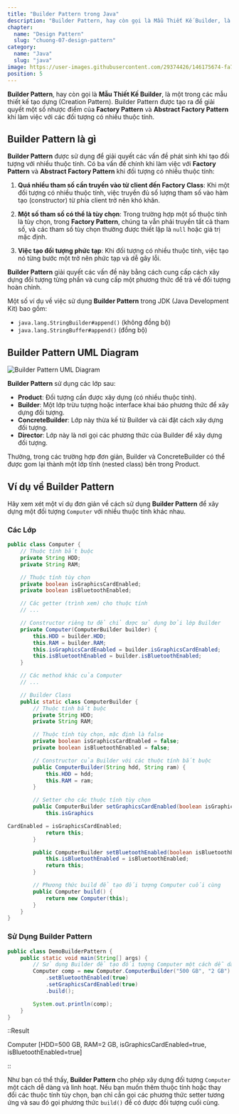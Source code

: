 ```yaml
---
title: "Builder Pattern trong Java"
description: "Builder Pattern, hay còn gọi là Mẫu Thiết Kế Builder, là một trong các mẫu thiết kế tạo dựng (Creation Pattern). Builder Pattern được tạo ra để giải quyết một số nhược điểm của Factory Pattern và Abstract Factory Pattern khi làm việc với các đối tượng có nhiều thuộc tính."
chapter:
  name: "Design Pattern"
  slug: "chuong-07-design-pattern"
category:
  name: "Java"
  slug: "java"
image: https://user-images.githubusercontent.com/29374426/146175674-fa7e09f7-4e42-485e-a2b5-8c664601b203.png
position: 5
---
```


**Builder Pattern**, hay còn gọi là **Mẫu Thiết Kế Builder**, là một trong các mẫu thiết kế tạo dựng (Creation Pattern). Builder Pattern được tạo ra để giải quyết một số nhược điểm của **Factory Pattern** và **Abstract Factory Pattern** khi làm việc với các đối tượng có nhiều thuộc tính.

## Builder Pattern là gì

**Builder Pattern** được sử dụng để giải quyết các vấn đề phát sinh khi tạo đối tượng với nhiều thuộc tính. Có ba vấn đề chính khi làm việc với **Factory Pattern** và **Abstract Factory Pattern** khi đối tượng có nhiều thuộc tính:

1. **Quá nhiều tham số cần truyền vào từ client đến Factory Class**: Khi một đối tượng có nhiều thuộc tính, việc truyền đủ số lượng tham số vào hàm tạo (constructor) từ phía client trở nên khó khăn.

2. **Một số tham số có thể là tùy chọn**: Trong trường hợp một số thuộc tính là tùy chọn, trong **Factory Pattern**, chúng ta vẫn phải truyền tất cả tham số, và các tham số tùy chọn thường được thiết lập là `null` hoặc giá trị mặc định.

3. **Việc tạo đối tượng phức tạp**: Khi đối tượng có nhiều thuộc tính, việc tạo nó từng bước một trở nên phức tạp và dễ gây lỗi.

**Builder Pattern** giải quyết các vấn đề này bằng cách cung cấp cách xây dựng đối tượng từng phần và cung cấp một phương thức để trả về đối tượng hoàn chỉnh.

Một số ví dụ về việc sử dụng **Builder Pattern** trong JDK (Java Development Kit) bao gồm:

- `java.lang.StringBuilder#append()` (không đồng bộ)
- `java.lang.StringBuffer#append()` (đồng bộ)

## Builder Pattern UML Diagram

![Builder Pattern UML Diagram](https://github.com/techmely/hoc-lap-trinh/assets/29374426/54337bb9-ab4d-4cad-98da-bda397a7f7d9)

**Builder Pattern** sử dụng các lớp sau:

- **Product**: Đối tượng cần được xây dựng (có nhiều thuộc tính).
- **Builder**: Một lớp trừu tượng hoặc interface khai báo phương thức để xây dựng đối tượng.
- **ConcreteBuilder**: Lớp này thừa kế từ Builder và cài đặt cách xây dựng đối tượng.
- **Director**: Lớp này là nơi gọi các phương thức của Builder để xây dựng đối tượng.

Thường, trong các trường hợp đơn giản, Builder và ConcreteBuilder có thể được gom lại thành một lớp tĩnh (nested class) bên trong Product.

## Ví dụ về Builder Pattern

Hãy xem xét một ví dụ đơn giản về cách sử dụng **Builder Pattern** để xây dựng một đối tượng `Computer` với nhiều thuộc tính khác nhau.

### Các Lớp

```java
public class Computer {
    // Thuộc tính bắt buộc
    private String HDD;
    private String RAM;

    // Thuộc tính tùy chọn
    private boolean isGraphicsCardEnabled;
    private boolean isBluetoothEnabled;

    // Các getter (trình xem) cho thuộc tính
    // ...

    // Constructor riêng tư để chỉ được sử dụng bởi lớp Builder
    private Computer(ComputerBuilder builder) {
        this.HDD = builder.HDD;
        this.RAM = builder.RAM;
        this.isGraphicsCardEnabled = builder.isGraphicsCardEnabled;
        this.isBluetoothEnabled = builder.isBluetoothEnabled;
    }

    // Các method khác của Computer
    // ...

    // Builder Class
    public static class ComputerBuilder {
        // Thuộc tính bắt buộc
        private String HDD;
        private String RAM;

        // Thuộc tính tùy chọn, mặc định là false
        private boolean isGraphicsCardEnabled = false;
        private boolean isBluetoothEnabled = false;

        // Constructor của Builder với các thuộc tính bắt buộc
        public ComputerBuilder(String hdd, String ram) {
            this.HDD = hdd;
            this.RAM = ram;
        }

        // Setter cho các thuộc tính tùy chọn
        public ComputerBuilder setGraphicsCardEnabled(boolean isGraphicsCardEnabled) {
            this.isGraphics

CardEnabled = isGraphicsCardEnabled;
            return this;
        }

        public ComputerBuilder setBluetoothEnabled(boolean isBluetoothEnabled) {
            this.isBluetoothEnabled = isBluetoothEnabled;
            return this;
        }

        // Phương thức build để tạo đối tượng Computer cuối cùng
        public Computer build() {
            return new Computer(this);
        }
    }
}
```

### Sử Dụng Builder Pattern

```java
public class DemoBuilderPattern {
    public static void main(String[] args) {
        // Sử dụng Builder để tạo đối tượng Computer một cách dễ dàng và linh hoạt
        Computer comp = new Computer.ComputerBuilder("500 GB", "2 GB")
            .setBluetoothEnabled(true)
            .setGraphicsCardEnabled(true)
            .build();

        System.out.println(comp);
    }
}
```

::Result

Computer [HDD=500 GB, RAM=2 GB, isGraphicsCardEnabled=true, isBluetoothEnabled=true]

::

Như bạn có thể thấy, **Builder Pattern** cho phép xây dựng đối tượng `Computer` một cách dễ dàng và linh hoạt. Nếu bạn muốn thêm thuộc tính hoặc thay đổi các thuộc tính tùy chọn, bạn chỉ cần gọi các phương thức setter tương ứng và sau đó gọi phương thức `build()` để có được đối tượng cuối cùng.
